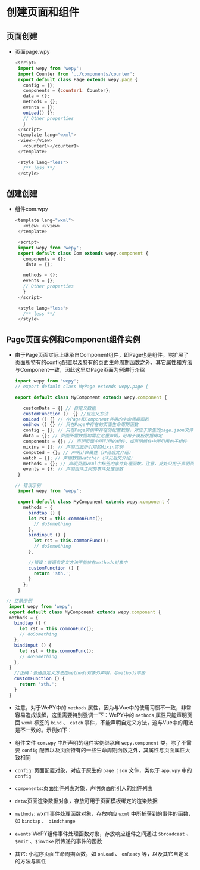 # 创建页面和组件

## 页面创建

  - 页面page.wpy

    ```javascript
    <script>
     import wepy from 'wepy';
     import Counter from '../components/counter';
     export default class Page extends wepy.page {
       config = {};
       components = {counter1: Counter};
       data = {};
       methods = {};
       events = {};
       onLoad() {};
       // Other properties
       }
     </script>
     <template lang="wxml">
     <view></view>
       <counter1></counter1>
     </template>

     <style lang="less">
       /** less **/
     </style>

    ```

## 创建创建

  - 组件com.wpy

    ```javascript
    <template lang="wxml">
       <view> </view>
     </template>

     <script>
     import wepy from 'wepy';
     export default class Com extends wepy.component {
       components = {};
        data = {};

       methods = {};
       events = {};
       // Other properties
       }
     </script>

     <style lang="less">
       /** less **/
     </style>

    ```

## Page页面实例和Component组件实例

  - 由于Page页面实际上继承自Component组件，即Page也是组件。除扩展了页面所特有的config配置以及特有的页面生命周期函数之外，其它属性和方法与Component一致，因此这里以Page页面为例进行介绍

    ```javascript
    import wepy from 'wepy';
    // export default class MyPage extends wepy.page {

    export default class MyComponent extends wepy.component {

       customData = {} // 自定义数据
       customFunction ()　{} //自定义方法
       onLoad () {} // 在Page和Component共用的生命周期函数
       onShow () {} // 只在Page中存在的页面生命周期函数
       config = {}; // 只在Page实例中存在的配置数据，对应于原生的page.json文件
       data = {}; // 页面所需数据均需在这里声明，可用于模板数据绑定
       components = {}; // 声明页面中所引用的组件，或声明组件中所引用的子组件
       mixins = []; // 声明页面所引用的Mixin实例
       computed = {}; // 声明计算属性（详见后文介绍）
       watch = {}; // 声明数据watcher（详见后文介绍）
       methods = {}; // 声明页面wxml中标签的事件处理函数。注意，此处只用于声明页面wxml中标签的bind、catch事件，自定义方法需以自定义方法的方式声明
       events = {}; // 声明组件之间的事件处理函数
     }

    ```

    ```javascript
    // 错误示例
     import wepy from 'wepy';

     export default class MyComponent extends wepy.component {
       methods = {
         bindtap () {
         let rst = this.commonFunc();
           // doSomething
         },
         bindinput () {
           let rst = this.commonFunc();
           // doSomething
         },

         //错误：普通自定义方法不能放在methods对象中
         customFunction () {
           return 'sth.';
         }
       };
     }

    ```

```javascript
// 正确示例
 import wepy from 'wepy';
 export default class MyComponent extends wepy.component {
 methods = {
   bindtap () {
     let rst = this.commonFunc();
     // doSomething
   },
   bindinput () {
     let rst = this.commonFunc();
     // doSomething
   },
 }
   //正确：普通自定义方法在methods对象外声明，与methods平级
   customFunction () {
     return 'sth.';
   }
 }

```

  - 注意，对于WePY中的 `methods` 属性，因为与Vue中的使用习惯不一致，非常容易造成误解，这里需要特别强调一下：WePY中的 `methods` 属性只能声明页面 `wxml` 标签的 `bind` 、 `catch` 事件，不能声明自定义方法，这与Vue中的用法是不一致的。示例如下：

  - 组件文件 `com.wpy` 中所声明的组件实例继承自 `wepy.component` 类，除了不需要 `config` 配置以及页面特有的一些生命周期函数之外，其属性与页面属性大致相同

  - `config`: 页面配置对象，对应于原生的 `page.json` 文件，类似于 `app.wpy` 中的 `config`

  - `components`:页面组件列表对象，声明页面所引入的组件列表

  - `data`:页面渲染数据对象，存放可用于页面模板绑定的渲染数据

  - `methods`: wxml事件处理函数对象，存放响应 `wxml` 中所捕获到的事件的函数，如 `bindtap` 、 `bindchange`

  - `events`:WePY组件事件处理函数对象，存放响应组件之间通过 `$broadcast` 、`$emit` 、`$invoke` 所传递的事件的函数

  - 其它: 小程序页面生命周期函数，如 `onLoad` 、 `onReady` 等，以及其它自定义的方法与属性

